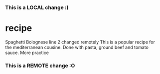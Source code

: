 ### This is a LOCAL change :)
# recipe
Spaghetti Bolognese
line 2 changed remotely
This is a popular recipe for the mediterranean cousine.
Done with pasta, ground beef and tomato sauce.
More practice
### This is a REMOTE change :O